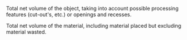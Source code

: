 Total net volume of the object, taking into account possible processing features (cut-out's, etc.) or openings and recesses.


<!-- comment -->


Total net volume of the material, including material placed but excluding material wasted.


